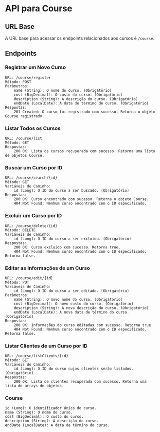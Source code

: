 # API para Course

## URL Base
A URL base para acessar os endpoints relacionados aos cursos é `/course`.

## Endpoints

### Registrar um Novo Curso

    URL: /course/register
    Método: POST
    Parâmetros:
        name (String): O nome do curso. (Obrigatório)
        cost (BigDecimal): O custo do curso. (Obrigatório)
        description (String): A descrição do curso. (Obrigatório)
        endDate (LocalDate): A data de término do curso. (Obrigatório)
    Respostas:
        201 Created: O curso foi registrado com sucesso. Retorna o objeto Course registrado.

### Listar Todos os Cursos

    URL: /course/list
    Método: GET
    Respostas:
        200 OK: Lista de cursos recuperada com sucesso. Retorna uma lista de objetos Course.

### Buscar um Curso por ID

    URL: /course/search/{id}
    Método: GET
    Variáveis de Caminho:
        id (Long): O ID do curso a ser buscado. (Obrigatório)
    Respostas:
        200 OK: Curso encontrado com sucesso. Retorna o objeto Course.
        404 Not Found: Nenhum curso encontrado com o ID especificado.

### Excluir um Curso por ID

    URL: /course/delete/{id}
    Método: DELETE
    Variáveis de Caminho:
        id (Long): O ID do curso a ser excluído. (Obrigatório)
    Respostas:
        200 OK: Curso excluído com sucesso. Retorna true.
        404 Not Found: Nenhum curso encontrado com o ID especificado. Retorna false.

### Editar as Informações de um Curso

    URL: /course/edit/{id}
    Método: PUT
    Variáveis de Caminho:
        id (Long): O ID do curso a ser editado. (Obrigatório)
    Parâmetros:
        name (String): O novo nome do curso. (Obrigatório)
        cost (BigDecimal): O novo custo do curso. (Obrigatório)
        description (String): A nova descrição do curso. (Obrigatório)
        endDate (LocalDate): A nova data de término do curso. (Obrigatório)
    Respostas:
        200 OK: Informações do curso editadas com sucesso. Retorna true.
        404 Not Found: Nenhum curso encontrado com o ID especificado. Retorna false.

### Listar Clientes de um Curso por ID

    URL: /course/listClients/{id}
    Método: GET
    Variáveis de Caminho:
        id (Long): O ID do curso cujos clientes serão listados. (Obrigatório)
    Respostas:
        200 OK: Lista de clientes recuperada com sucesso. Retorna uma lista de arrays de objetos.

### Course

    id (Long): O identificador único do curso.
    name (String): O nome do curso.
    cost (BigDecimal): O custo do curso.
    description (String): A descrição do curso.
    endDate (LocalDate): A data de término do curso.
